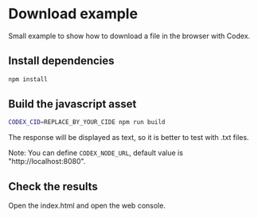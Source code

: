 # Download example

Small example to show how to download a file in the browser with Codex.

## Install dependencies

```bash
npm install
```

## Build the javascript asset

```bash
CODEX_CID=REPLACE_BY_YOUR_CIDE npm run build
```

The response will be displayed as text, so it is better to test with .txt files.

Note: You can define `CODEX_NODE_URL`, default value is "http://localhost:8080".

## Check the results

Open the index.html and open the web console.
